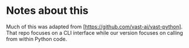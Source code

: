 # Notes about this

Much of this was adapted from [https://github.com/vast-ai/vast-python]. That repo focuses on a CLI interface while our version focuses on calling from within Python code.
